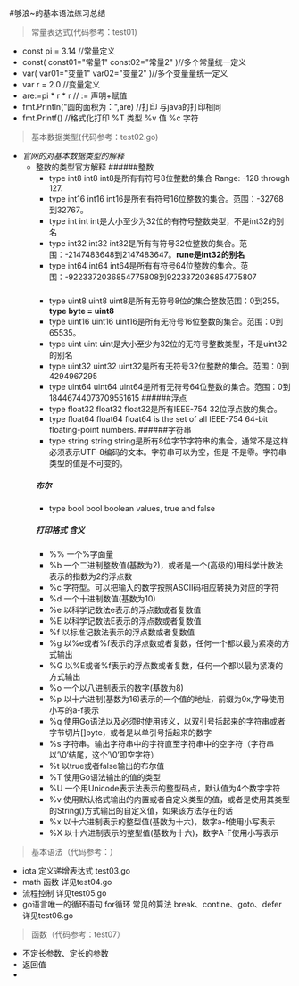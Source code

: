 #够浪~的基本语法练习总结
>常量表达式(代码参考：test01)
 + const pi = 3.14 //常量定义
 + 	const(
        const01="常量1"
        const02="常量2"
    )//多个常量统一定义
 + var(
        var01="变量1"
        var02="变量2"
    )//多个变量量统一定义
 + var r = 2.0 //变量定义
 + are:=pi * r * r // := 声明+赋值
 + fmt.Println("圆的面积为：",are) //打印 与java的打印相同
 + fmt.Printf() //格式化打印 %T 类型 %v 值 %c  字符
>基本数据类型(代码参考：test02.go)
 + *官网的对基本数据类型的解释*
   + 整数的类型官方解释
        ######整数
        + type int8 int8  int8是所有有符号8位整数的集合 Range: -128 through 127.
        + type int16 int16 int16是所有有符号16位整数的集合。范围：-32768到32767。
        + type int int  int是大小至少为32位的有符号整数类型，不是int32的别名
        + type int32 int32 int32是所有有符号32位整数的集合。范围：-2147483648到2147483647。**rune是int32的别名**
        + type int64 int64  int64是所有有符号64位整数的集合。范围：-9223372036854775808到9223372036854775807
        #####
        + type uint8 uint8 uint8是所有无符号8位的集合整数范围：0到255。**type byte = uint8**
        + type uint16 uint16 uint16是所有无符号16位整数的集合。范围：0到65535。
        + type uint uint uint是大小至少为32位的无符号整数类型，不是uint32的别名
        + type uint32 uint32 uint32是所有无符号32位整数的集合。范围：0到4294967295
        + type uint64 uint64 uint64是所有无符号64位整数的集合。范围：0到18446744073709551615
        ######浮点
        + type float32 float32 float32是所有IEEE-754 32位浮点数的集合。
        + type float64 float64 float64 is the set of all IEEE-754 64-bit floating-point numbers.
        ######字符串
        + type string string string是所有8位字节字符串的集合，通常不是这样必须表示UTF-8编码的文本。字符串可以为空，但是 不是零。字符串类型的值是不可变的。
        ##### 布尔
        + type bool bool boolean values, true and false
        ##### 打印格式 含义
        + %% 一个%字面量
        + %b 一个二进制整数值(基数为2)，或者是一个(高级的)用科学计数法表示的指数为2的浮点数
        + %c 字符型。可以把输入的数字按照ASCII码相应转换为对应的字符
        + %d 一个十进制数值(基数为10)
        + %e 以科学记数法e表示的浮点数或者复数值
        + %E 以科学记数法E表示的浮点数或者复数值
        + %f 以标准记数法表示的浮点数或者复数值
        + %g 以%e或者%f表示的浮点数或者复数，任何一个都以最为紧凑的方式输出
        + %G 以%E或者%f表示的浮点数或者复数，任何一个都以最为紧凑的方式输出
        + %o 一个以八进制表示的数字(基数为8)
        + %p 以十六进制(基数为16)表示的一个值的地址，前缀为0x,字母使用小写的a-f表示
        + %q 使用Go语法以及必须时使用转义，以双引号括起来的字符串或者字节切片[]byte，或者是以单引号括起来的数字
        + %s 字符串。输出字符串中的字符直至字符串中的空字符（字符串以’\0‘结尾，这个’\0’即空字符）
        + %t 以true或者false输出的布尔值
        + %T 使用Go语法输出的值的类型
        + %U 一个用Unicode表示法表示的整型码点，默认值为4个数字字符
        + %v 使用默认格式输出的内置或者自定义类型的值，或者是使用其类型的String()方式输出的自定义值，如果该方法存在的话
        + %x 以十六进制表示的整型值(基数为十六)，数字a-f使用小写表示
        + %X 以十六进制表示的整型值(基数为十六)，数字A-F使用小写表示
>基本语法（代码参考：）
+ iota  定义递增表达式 test03.go
+ math  函数  详见test04.go
+ 流程控制  详见test05.go
+ go语言唯一的循环语句 for循环 常见的算法 break、contine、goto、defer  详见test06.go
>函数（代码参考：test07）
+ 不定长参数、定长的参数
+ 返回值
+ 


 




